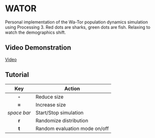 # WATOR
Personal implementation of the Wa-Tor population dynamics simulation using Processing 3. Red dots are sharks, green dots are fish. Relaxing to watch the demographics shift.

## Video Demonstration
[Video](https://youtu.be/lbN98GVJYsM)

## Tutorial
|    Key    |    Action    |
|:---------:|--------------|
|   __-__   |Reduce size   |
|   __=__   |Increase size   |
|*space bar*|Start/Stop simulation|
|__r__|Randomize distribution   |
|__t__|Random evaluation mode on/off|
